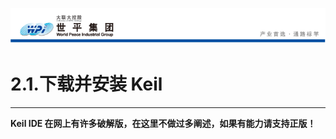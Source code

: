 ![wpiLogo](../../imgs/wpiLogo.jpg)

# 2.1.下载并安装 Keil

---

**Keil IDE 在网上有许多破解版，在这里不做过多阐述，如果有能力请支持正版！**
